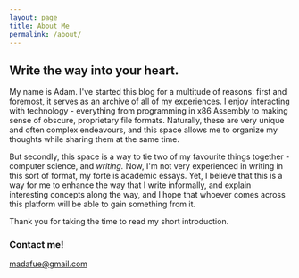 ```yaml
---
layout: page
title: About Me
permalink: /about/
---
```


## Write the way into your heart.

My name is Adam. I've started this blog for a multitude of reasons: first and foremost, it serves as an archive of all of my experiences. I enjoy interacting with technology - everything from programming in x86 Assembly to making sense of obscure, proprietary file formats. Naturally, these are very unique and often complex endeavours, and this space allows me to organize my thoughts while sharing them at the same time. 

But secondly, this space is a way to tie two of my favourite things together - computer science, and *writing.* Now, I'm not very experienced in writing in this sort of format, my forte is academic essays. Yet, I believe that this is a way for me to enhance the way that I write informally, and explain interesting concepts along the way, and I hope that whoever comes across this platform will be able to gain something from it. 

Thank you for taking the time to read my short introduction.




### Contact me!

[madafue@gmail.com](mailto:madafue@gmail.com)
